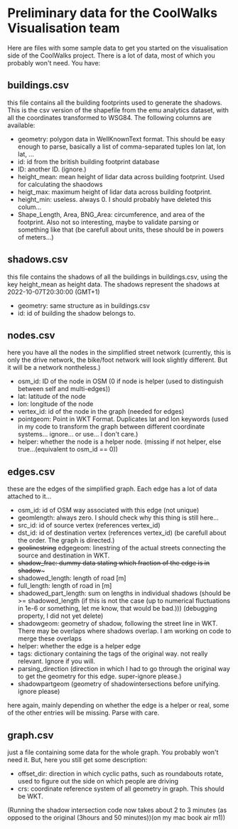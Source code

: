 # Preliminary data for the CoolWalks Visualisation team

Here are files with some sample data to get you started on the visualisation side of the CoolWalks project. There is a lot of data, most of which you probably won't need.
You have:
## buildings.csv
this file contains all the building footprints used to generate the shadows. This is the csv version of the shapefile from the emu analytics dataset, with all the coordinates transformed to WSG84.
The following columns are available:
- geometry: polygon data in WellKnownText format. This should be easy enough to parse, basically a list of comma-separated tuples lon lat, lon lat, ...
- id: id from the british building footprint database
- ID: another ID. (ignore.)
- height_mean: mean height of lidar data across building footprint. Used for calculating the shaodows
- heigt_max: maximum height of lidar data across building footprint.
- height_min: useless. always 0. I should probably have deleted this colum...
- Shape_Length, Area, BNG_Area: circumference, and area of the footprint. Also not so interesting, maybe to validate parsing or something like that (be carefull about units, these should be in powers of meters...)

## shadows.csv
this file contains the shadows of all the buildings in buildings.csv, using the key height_mean as height data. The shadows represent the shadows at 2022-10-07T20:30:00 (GMT+1)
- geometry: same structure as in buildings.csv
- id: id of building the shadow belongs to.


## nodes.csv
here you have all the nodes in the simplified street network (currently, this is only the drive network, the bike/foot network will look slightly different. But it will be a network nontheless.)
- osm_id: ID of the node in OSM (0 if node is helper (used to distinguish between self and multi-edges))
- lat: latitude of the node
- lon: longitude of the node
- vertex_id: id of the node in the graph (needed for edges)
- pointgeom: Point in WKT Format. Duplicates lat and lon keywords (used in my code to transform the graph between different coordinate systems... ignore... or use... I don't care.)
- helper: whether the node is a helper node. (missing if not helper, else true...(equivalent to osm_id == 0))

## edges.csv
these are the edges of the simplified graph. Each edge has a lot of data attached to it...

- osm_id: id of OSM way associated with this edge (not unique)
- geomlength: always zero. I should check why this thing is still here...
- src_id: id of source vertex (references vertex_id)
- dst_id: id of destination vertex (references vertex_id) (be carefull about the order. The graph is directed.)
- ~~geolinestring~~ edgegeom: linestring of the actual streets connecting the source and destination in WKT.
- ~~shadow_frac: dummy data stating which fraction of the edge is in shadow~~~
- shadowed_length: length of road [m]
- full_length: length of road in [m]
- shadowed_part_length: sum on lengths in individual shadows (should be >= shadowed_length (if this is not the case (up to numerical fluctuations in 1e-6 or something, let me know, that would be bad.))) (debugging property, I did not yet delete)
- shadowgeom: geometry of shadow, following the street line in WKT. There may be overlaps where shadows overlap. I am working on code to merge these overlaps
- helper: whether the edge is a helper edge
- tags: dictionary containing the tags of the original way. not really relevant. Ignore if you will.
- parsing_direction (direction in which I had to go through the original way to get the geometry for this edge. super-ignore please.)
- shadowpartgeom (geometry of shadowintersections before unifying. ignore please)

here again, mainly depending on whether the edge is a helper or real, some of the other entries will be missing. Parse with care.

## graph.csv
just a file containing some data for the whole graph. You probably won't need it. But, here you still get some description:
- offset_dir: direction in which cyclic paths, such as roundabouts rotate, used to figure out the side on which people are driving
- crs: coordinate reference system of all geometry in graph. This should be WKT.


(Running the shadow intersection code now takes about 2 to 3 minutes (as opposed to the original (3hours and 50 minutes))(on my mac book air m1))

